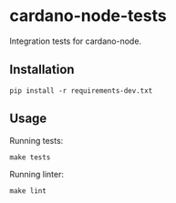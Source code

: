 cardano-node-tests
==================

Integration tests for cardano-node.

Installation
------------

`pip install -r requirements-dev.txt`

Usage
-----

Running tests:

`make tests`

Running linter:

`make lint`
